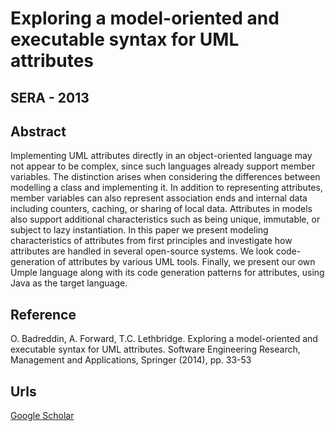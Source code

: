 # Exploring a model-oriented and executable syntax for UML attributes
## SERA - 2013

## Abstract

Implementing UML attributes directly in an object-oriented language may not appear to be complex, since such languages already support member variables. The distinction arises when considering the differences between modelling a class and implementing it. In addition to representing attributes, member variables can also represent association ends and internal data including counters, caching, or sharing of local data. Attributes in models also support additional characteristics such as being unique, immutable, or subject to lazy instantiation. In this paper we present modeling characteristics of attributes from first principles and investigate how attributes are handled in several open-source systems. We look code-generation of attributes by various UML tools. Finally, we present our own Umple language along with its code generation patterns for attributes, using Java as the target language.

## Reference

O. Badreddin, A. Forward, T.C. Lethbridge. Exploring a model-oriented and executable syntax for UML attributes. Software Engineering Research, Management and Applications, Springer (2014), pp. 33-53

## Urls

[Google Scholar](https://scholar.google.com.sg/citations?view_op=view_citation&hl=en&user=0PWZ8YMAAAAJ&sortby=pubdate&citation_for_view=0PWZ8YMAAAAJ:0EnyYjriUFMC)
